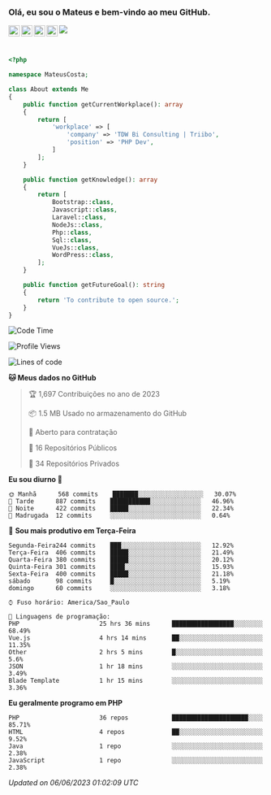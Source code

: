 
### Olá, eu sou o Mateus e bem-vindo ao meu GitHub.

<a href="https://costamateus.com.br/">
  <img align="left" alt="MLC" width="22px" src="https://www.costamateus.com.br/favicon.ico" />
</a>
<a href="https://www.linkedin.com/in/costamateus6/">
  <img align="left" alt="LinkedIn Mateus" width="22px" src="https://cdn.jsdelivr.net/npm/simple-icons@v3/icons/linkedin.svg" />
</a>
<a href="https://www.instagram.com/mateuslc6/">
  <img align="left" alt="Instagram Mateus" width="22px" src="https://cdn.jsdelivr.net/npm/simple-icons@v3/icons/instagram.svg" />
</a>
<a href="https://www.facebook.com/costamateus6/">
  <img align="left" alt="Facebook Mateus" width="22px" src="https://cdn.jsdelivr.net/npm/simple-icons@3.13.0/icons/facebook.svg" />
</a>

![](https://visitor-badge.glitch.me/badge?page_id=costamateus.costamateus)

<br />

```php
<?php

namespace MateusCosta;

class About extends Me
{
    public function getCurrentWorkplace(): array
    {
        return [
            'workplace' => [
                'company' => 'TDW Bi Consulting | Triibo',
                'position' => 'PHP Dev',
            ]
        ];
    }

    public function getKnowledge(): array
    {
        return [
            Bootstrap::class,
            Javascript::class,
            Laravel::class,
            NodeJs::class,
            Php::class,
            Sql::class,
            VueJs::class,
            WordPress::class,
        ];
    }

    public function getFutureGoal(): string
    {
        return 'To contribute to open source.';
    }
}
```

<!--START_SECTION:waka-->
![Code Time](http://img.shields.io/badge/Code%20Time-1%2C318%20hrs%2033%20mins-blue)

![Profile Views](http://img.shields.io/badge/Visualizac%C3%B5es%20do%20perfil-0-blue)

![Lines of code](https://img.shields.io/badge/Desde%20o%20Hello%20World%20eu%20escrevi-6%20Million%20linhas%20de%20c%C3%B3digo-blue)

**🐱 Meus dados no GitHub** 

> 🏆 1,697 Contribuições no ano de 2023
 > 
> 📦 1.5 MB Usado no armazenamento do GitHub 
 > 
> 💼 Aberto para contratação
 > 
> 📜 16 Repositórios Públicos 
 > 
> 🔑 34 Repositórios Privados  
 > 
**Eu sou diurno 🐤** 

```text
🌞 Manhã      568 commits    ███████░░░░░░░░░░░░░░░░░░   30.07% 
🌆 Tarde      887 commits    ███████████░░░░░░░░░░░░░░   46.96% 
🌃 Noite      422 commits    █████░░░░░░░░░░░░░░░░░░░░   22.34% 
🌙 Madrugada  12 commits     ░░░░░░░░░░░░░░░░░░░░░░░░░   0.64%

```
📅 **Sou mais produtivo em Terça-Feira** 

```text
Segunda-Feira244 commits    ███░░░░░░░░░░░░░░░░░░░░░░   12.92% 
Terça-Feira  406 commits    █████░░░░░░░░░░░░░░░░░░░░   21.49% 
Quarta-Feira 380 commits    █████░░░░░░░░░░░░░░░░░░░░   20.12% 
Quinta-Feira 301 commits    ████░░░░░░░░░░░░░░░░░░░░░   15.93% 
Sexta-Feira  400 commits    █████░░░░░░░░░░░░░░░░░░░░   21.18% 
sábado       98 commits     █░░░░░░░░░░░░░░░░░░░░░░░░   5.19% 
domingo      60 commits     ░░░░░░░░░░░░░░░░░░░░░░░░░   3.18%

```


```text
⌚︎ Fuso horário: America/Sao_Paulo

💬 Linguagens de programação: 
PHP                      25 hrs 36 mins      █████████████████░░░░░░░░   68.49% 
Vue.js                   4 hrs 14 mins       ██░░░░░░░░░░░░░░░░░░░░░░░   11.35% 
Other                    2 hrs 5 mins        █░░░░░░░░░░░░░░░░░░░░░░░░   5.6% 
JSON                     1 hr 18 mins        ░░░░░░░░░░░░░░░░░░░░░░░░░   3.49% 
Blade Template           1 hr 15 mins        ░░░░░░░░░░░░░░░░░░░░░░░░░   3.36%

```

**Eu geralmente programo em PHP** 

```text
PHP                      36 repos            █████████████████████░░░░   85.71% 
HTML                     4 repos             ██░░░░░░░░░░░░░░░░░░░░░░░   9.52% 
Java                     1 repo              ░░░░░░░░░░░░░░░░░░░░░░░░░   2.38% 
JavaScript               1 repo              ░░░░░░░░░░░░░░░░░░░░░░░░░   2.38%

```



 *Updated on 06/06/2023 01:02:09 UTC*
<!--END_SECTION:waka-->
